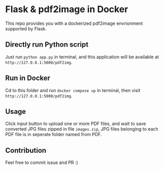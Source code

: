 # Flask & pdf2image in Docker

This repo provides you with a dockerized pdf2image envrionment supported by Flask.

## Directly run Python script

Just run `python app.py` in terminal, and this application will be available at `http://127.0.0.1:5000/pdf2img`.

## Run in Docker

Cd to this folder and run `docker compose up` in terminal, then visit `http://127.0.0.1:5000/pdf2img`.

## Usage

Click input button to upload one or more PDF files, and wait to save converted JPG files zipped in file `images.zip`, JPG files belonging to each PDF file is in seperate folder named from PDF.

## Contribution

Feel free to commit issue and PR :)
